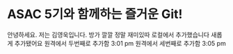 # ASAC 5기와 함께하는 즐거운 Git!
안녕하세요. 저는 김영욱입니다.
방가
깔깔
정말 재미있따
로컬에서 추가했습니다
새롭게 추가됐어요
원격에서 두번째로 추가함 3:01 pm
원격에서 세번째로 추가함 3:05 pm
